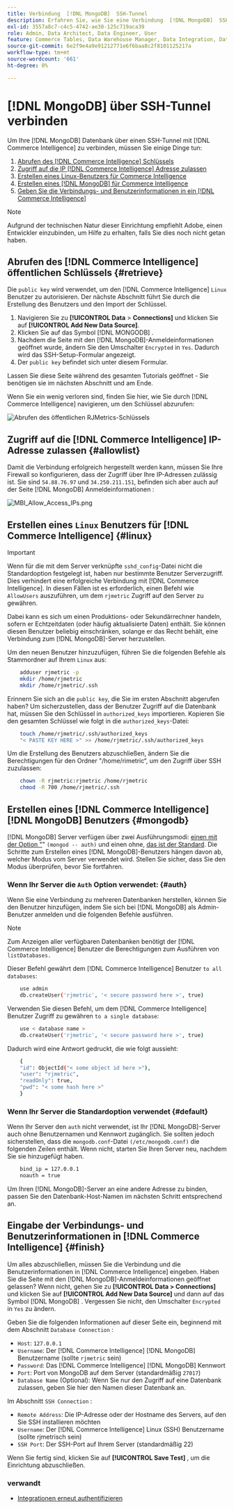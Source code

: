 ```yaml
---
title: Verbindung  [!DNL MongoDB]  SSH-Tunnel
description: Erfahren Sie, wie Sie eine Verbindung  [!DNL MongoDB]  SSH-Tunnel herstellen.
exl-id: 3557a8c7-c4c5-4742-ae30-125c719aca39
role: Admin, Data Architect, Data Engineer, User
feature: Commerce Tables, Data Warehouse Manager, Data Integration, Data Import/Export
source-git-commit: 6e2f9e4a9e91212771e6f6baa8c2f8101125217a
workflow-type: tm+mt
source-wordcount: '661'
ht-degree: 0%

---
```


# [!DNL MongoDB] über SSH-Tunnel verbinden

Um Ihre [!DNL MongoDB] Datenbank über einen SSH-Tunnel mit [!DNL Commerce Intelligence] zu verbinden, müssen Sie einige Dinge tun:

1. [Abrufen des  [!DNL Commerce Intelligence]  Schlüssels](#retrieve)
1. [Zugriff auf die IP [!DNL Commerce Intelligence] Adresse zulassen](#allowlist)
1. [Erstellen eines Linux-Benutzers für Commerce Intelligence](#linux)
1. [Erstellen eines  [!DNL MongoDB]  für Commerce Intelligence](#mongodb)
1. [Geben Sie die Verbindungs- und Benutzerinformationen in ein [!DNL Commerce Intelligence]](#finish)

>[!NOTE]
>
>Aufgrund der technischen Natur dieser Einrichtung empfiehlt Adobe, einen Entwickler einzubinden, um Hilfe zu erhalten, falls Sie dies noch nicht getan haben.

## Abrufen des [!DNL Commerce Intelligence] öffentlichen Schlüssels {#retrieve}

Die `public key` wird verwendet, um den [!DNL Commerce Intelligence] `Linux` Benutzer zu autorisieren. Der nächste Abschnitt führt Sie durch die Erstellung des Benutzers und den Import der Schlüssel.

1. Navigieren Sie zu **[!UICONTROL Data** > **Connections]** und klicken Sie auf **[!UICONTROL Add New Data Source]**.
1. Klicken Sie auf das Symbol [!DNL MONGODB] .
1. Nachdem die Seite mit den [!DNL MongoDB]-Anmeldeinformationen geöffnet wurde, ändern Sie den Umschalter `Encrypted` in `Yes`. Dadurch wird das SSH-Setup-Formular angezeigt.
1. Der `public key` befindet sich unter diesem Formular.

Lassen Sie diese Seite während des gesamten Tutorials geöffnet - Sie benötigen sie im nächsten Abschnitt und am Ende.

Wenn Sie ein wenig verloren sind, finden Sie hier, wie Sie durch [!DNL Commerce Intelligence] navigieren, um den Schlüssel abzurufen:

![Abrufen des öffentlichen RJMetrics-Schlüssels](../../../assets/MongoDB_Public_Key.gif)<!--{:.zoom}-->

## Zugriff auf die [!DNL Commerce Intelligence] IP-Adresse zulassen {#allowlist}

Damit die Verbindung erfolgreich hergestellt werden kann, müssen Sie Ihre Firewall so konfigurieren, dass der Zugriff über Ihre IP-Adressen zulässig ist. Sie sind `54.88.76.97` und `34.250.211.151`, befinden sich aber auch auf der Seite [!DNL MongoDB] Anmeldeinformationen :

![MBI_Allow_Access_IPs.png](../../../assets/MBI_allow_access_IPs.png)

## Erstellen eines `Linux` Benutzers für [!DNL Commerce Intelligence] {#linux}

>[!IMPORTANT]
>
>Wenn für die mit dem Server verknüpfte `sshd_config`-Datei nicht die Standardoption festgelegt ist, haben nur bestimmte Benutzer Serverzugriff. Dies verhindert eine erfolgreiche Verbindung mit [!DNL Commerce Intelligence]. In diesen Fällen ist es erforderlich, einen Befehl wie `AllowUsers` auszuführen, um dem `rjmetric` Zugriff auf den Server zu gewähren.

Dabei kann es sich um einen Produktions- oder Sekundärrechner handeln, sofern er Echtzeitdaten (oder häufig aktualisierte Daten) enthält. Sie können diesen Benutzer beliebig einschränken, solange er das Recht behält, eine Verbindung zum [!DNL MongoDB]-Server herzustellen.

Um den neuen Benutzer hinzuzufügen, führen Sie die folgenden Befehle als Stammordner auf Ihrem `Linux` aus:

```bash
    adduser rjmetric -p
    mkdir /home/rjmetric
    mkdir /home/rjmetric/.ssh
```

Erinnern Sie sich an die `public key`, die Sie im ersten Abschnitt abgerufen haben? Um sicherzustellen, dass der Benutzer Zugriff auf die Datenbank hat, müssen Sie den Schlüssel in `authorized_keys` importieren. Kopieren Sie den gesamten Schlüssel wie folgt in die `authorized_keys`-Datei:

```bash
    touch /home/rjmetric/.ssh/authorized_keys
    "< PASTE KEY HERE >" >> /home/rjmetric/.ssh/authorized_keys
```

Um die Erstellung des Benutzers abzuschließen, ändern Sie die Berechtigungen für den Ordner &quot;/home/rimetric“, um den Zugriff über SSH zuzulassen:

```bash
    chown -R rjmetric:rjmetric /home/rjmetric
    chmod -R 700 /home/rjmetric/.ssh
```

## Erstellen eines [!DNL Commerce Intelligence] [!DNL MongoDB] Benutzers {#mongodb}

[!DNL MongoDB] Server verfügen über zwei Ausführungsmodi: [einen mit der Option &quot;](#auth)&quot; `(mongod -- auth)` und einen ohne, [das ist der Standard](#default). Die Schritte zum Erstellen eines [!DNL MongoDB]-Benutzers hängen davon ab, welcher Modus vom Server verwendet wird. Stellen Sie sicher, dass Sie den Modus überprüfen, bevor Sie fortfahren.

### Wenn Ihr Server die `Auth` Option verwendet: {#auth}

Wenn Sie eine Verbindung zu mehreren Datenbanken herstellen, können Sie den Benutzer hinzufügen, indem Sie sich bei [!DNL MongoDB] als Admin-Benutzer anmelden und die folgenden Befehle ausführen.

>[!NOTE]
>
>Zum Anzeigen aller verfügbaren Datenbanken benötigt der [!DNL Commerce Intelligence] Benutzer die Berechtigungen zum Ausführen von `listDatabases.`

Dieser Befehl gewährt dem [!DNL Commerce Intelligence] Benutzer `to all databases`:

```bash
    use admin
    db.createUser('rjmetric', '< secure password here >', true)
```

Verwenden Sie diesen Befehl, um dem [!DNL Commerce Intelligence] Benutzer Zugriff zu gewähren `to a single database`:

```bash
    use < database name >
    db.createUser('rjmetric', '< secure password here >', true)
```

Dadurch wird eine Antwort gedruckt, die wie folgt aussieht:

```bash
    {
    "id": ObjectId("< some object id here >"),
    "user": "rjmetric",
    "readOnly": true,
    "pwd": "< some hash here >"
    }
```

### Wenn Ihr Server die Standardoption verwendet {#default}

Wenn Ihr Server den `auth` nicht verwendet, ist Ihr [!DNL MongoDB]-Server auch ohne Benutzernamen und Kennwort zugänglich. Sie sollten jedoch sicherstellen, dass die `mongodb.conf`-Datei `(/etc/mongodb.conf)` die folgenden Zeilen enthält. Wenn nicht, starten Sie Ihren Server neu, nachdem Sie sie hinzugefügt haben.

```bash
    bind_ip = 127.0.0.1
    noauth = true
```

Um Ihren [!DNL MongoDB]-Server an eine andere Adresse zu binden, passen Sie den Datenbank-Host-Namen im nächsten Schritt entsprechend an.

## Eingabe der Verbindungs- und Benutzerinformationen in [!DNL Commerce Intelligence] {#finish}

Um alles abzuschließen, müssen Sie die Verbindung und die Benutzerinformationen in [!DNL Commerce Intelligence] eingeben. Haben Sie die Seite mit den [!DNL MongoDB]-Anmeldeinformationen geöffnet gelassen? Wenn nicht, gehen Sie zu **[!UICONTROL Data > Connections]** und klicken Sie auf **[!UICONTROL Add New Data Source]** und dann auf das Symbol [!DNL MongoDB] . Vergessen Sie nicht, den Umschalter `Encrypted` in `Yes` zu ändern.

Geben Sie die folgenden Informationen auf dieser Seite ein, beginnend mit dem Abschnitt `Database Connection` :

* `Host`: `127.0.0.1`
* `Username`: Der [!DNL Commerce Intelligence] [!DNL MongoDB] Benutzername (sollte `rjmetric` sein)
* `Password`: Das [!DNL Commerce Intelligence] [!DNL MongoDB] Kennwort
* `Port`: Port von MongoDB auf dem Server (standardmäßig `27017`)
* `Database Name` (Optional): Wenn Sie nur den Zugriff auf eine Datenbank zulassen, geben Sie hier den Namen dieser Datenbank an.

Im Abschnitt `SSH Connection` :

* `Remote Address`: Die IP-Adresse oder der Hostname des Servers, auf den Sie SSH installieren möchten
* `Username`: Der [!DNL Commerce Intelligence] Linux (SSH) Benutzername (sollte rjmetrisch sein)
* `SSH Port`: Der SSH-Port auf Ihrem Server (standardmäßig 22)

Wenn Sie fertig sind, klicken Sie auf **[!UICONTROL Save Test]** , um die Einrichtung abzuschließen.

### verwandt

* [Integrationen erneut authentifizieren](https://experienceleague.adobe.com/docs/commerce-knowledge-base/kb/how-to/mbi-reauthenticating-integrations.html?lang=de)
